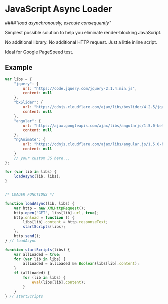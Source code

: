 # JavaScript Async Loader

####_"load asynchronously, execute consequently"_

Simplest possible solution to help you eliminate render-blocking JavaScript. 

No additional library. No additional HTTP request. Just a little inline script.

Ideal for Google PageSpeed test. 

## Example

```js
var libs = {
	"jquery": {
		url: "https://code.jquery.com/jquery-2.1.4.min.js",
		content: null
	},
	"bxSlider": {
		url: "https://cdnjs.cloudflare.com/ajax/libs/bxslider/4.2.5/jquery.bxslider.min.js",
		content: null
	},
	"angular": {
		url: "https://ajax.googleapis.com/ajax/libs/angularjs/1.5.0-beta.2/angular.min.js",
		content: null
	},
	"ngAnimate": {
		url: "https://cdnjs.cloudflare.com/ajax/libs/angular.js/1.5.0-beta.2/angular-animate.min.js",
		content: null
	}
	// your custom JS here...
};

for (var lib in libs) {
	loadAsync(lib, libs);
}


/* LOADER FUNCTIONS */

function loadAsync(lib, libs) {
	var http = new XMLHttpRequest();
	http.open("GET", libs[lib].url, true);
	http.onload = function () {
		libs[lib].content = http.responseText;
		startScripts(libs);
	};
	http.send();
} // loadAsync

function startScripts(libs) {
	var allLoaded = true;
	for (var lib in libs) {
		allLoaded = allLoaded && Boolean(libs[lib].content);
	}
	if (allLoaded) {
		for (lib in libs) {
			eval(libs[lib].content);
		}
	}
} // startScripts
```
